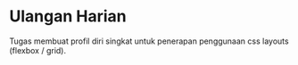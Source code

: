 # Ulangan Harian
Tugas membuat profil diri singkat untuk penerapan penggunaan css layouts (flexbox / grid).
